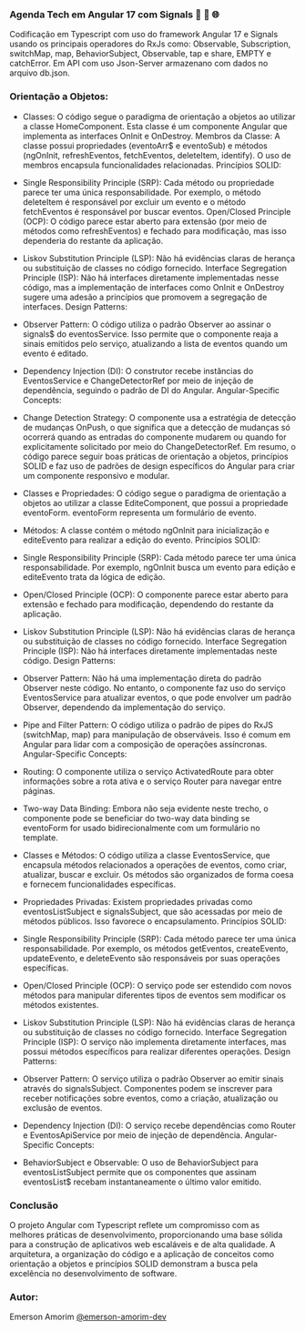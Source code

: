 ### Agenda Tech em Angular 17 com Signals 🚀 🔄 🌐

Codificação em Typescript com uso do framework Angular 17 e Signals usando os principais operadores do RxJs como: Observable, Subscription, switchMap, map, BehaviorSubject, Observable, tap e share, EMPTY e catchError. Em API com uso Json-Server armazenano com dados no arquivo db.json.

### Orientação a Objetos:

- Classes: O código segue o paradigma de orientação a objetos ao utilizar a classe HomeComponent. Esta classe é um componente Angular que implementa as interfaces OnInit e OnDestroy.
Membros da Classe: A classe possui propriedades (eventoArr$ e eventoSub) e métodos (ngOnInit, refreshEventos, fetchEventos, deleteItem, identify). O uso de membros encapsula funcionalidades relacionadas.
Princípios SOLID:

- Single Responsibility Principle (SRP): Cada método ou propriedade parece ter uma única responsabilidade. Por exemplo, o método deleteItem é responsável por excluir um evento e o método fetchEventos é responsável por buscar eventos.
Open/Closed Principle (OCP): O código parece estar aberto para extensão (por meio de métodos como refreshEventos) e fechado para modificação, mas isso dependeria do restante da aplicação.

- Liskov Substitution Principle (LSP): Não há evidências claras de herança ou substituição de classes no código fornecido.
Interface Segregation Principle (ISP): Não há interfaces diretamente implementadas nesse código, mas a implementação de interfaces como OnInit e OnDestroy sugere uma adesão a princípios que promovem a segregação de interfaces.
Design Patterns:

- Observer Pattern: O código utiliza o padrão Observer ao assinar o signals$ do eventosService. Isso permite que o componente reaja a sinais emitidos pelo serviço, atualizando a lista de eventos quando um evento é editado.

- Dependency Injection (DI): O construtor recebe instâncias do EventosService e ChangeDetectorRef por meio de injeção de dependência, seguindo o padrão de DI do Angular.
Angular-Specific Concepts:

- Change Detection Strategy: O componente usa a estratégia de detecção de mudanças OnPush, o que significa que a detecção de mudanças só ocorrerá quando as entradas do componente mudarem ou quando for explicitamente solicitado por meio do ChangeDetectorRef.
Em resumo, o código parece seguir boas práticas de orientação a objetos, princípios SOLID e faz uso de padrões de design específicos do Angular para criar um componente responsivo e modular.


- Classes e Propriedades: O código segue o paradigma de orientação a objetos ao utilizar a classe EditeComponent, que possui a propriedade eventoForm. eventoForm representa um formulário de evento.

- Métodos: A classe contém o método ngOnInit para inicialização e editeEvento para realizar a edição do evento.
Princípios SOLID:

- Single Responsibility Principle (SRP): Cada método parece ter uma única responsabilidade. Por exemplo, ngOnInit busca um evento para edição e editeEvento trata da lógica de edição.

- Open/Closed Principle (OCP): O componente parece estar aberto para extensão e fechado para modificação, dependendo do restante da aplicação.

- Liskov Substitution Principle (LSP): Não há evidências claras de herança ou substituição de classes no código fornecido.
Interface Segregation Principle (ISP): Não há interfaces diretamente implementadas neste código.
Design Patterns:

- Observer Pattern: Não há uma implementação direta do padrão Observer neste código. No entanto, o componente faz uso do serviço EventosService para atualizar eventos, o que pode envolver um padrão Observer, dependendo da implementação do serviço.

- Pipe and Filter Pattern: O código utiliza o padrão de pipes do RxJS (switchMap, map) para manipulação de observáveis. Isso é comum em Angular para lidar com a composição de operações assíncronas.
Angular-Specific Concepts:

- Routing: O componente utiliza o serviço ActivatedRoute para obter informações sobre a rota ativa e o serviço Router para navegar entre páginas.

- Two-way Data Binding: Embora não seja evidente neste trecho, o componente pode se beneficiar do two-way data binding se eventoForm for usado bidirecionalmente com um formulário no template.


- Classes e Métodos: O código utiliza a classe EventosService, que encapsula métodos relacionados a operações de eventos, como criar, atualizar, buscar e excluir. Os métodos são organizados de forma coesa e fornecem funcionalidades específicas.

- Propriedades Privadas: Existem propriedades privadas como eventosListSubject e signalsSubject, que são acessadas por meio de métodos públicos. Isso favorece o encapsulamento.
Princípios SOLID:

- Single Responsibility Principle (SRP): Cada método parece ter uma única responsabilidade. Por exemplo, os métodos getEventos, createEvento, updateEvento, e deleteEvento são responsáveis por suas operações específicas.

- Open/Closed Principle (OCP): O serviço pode ser estendido com novos métodos para manipular diferentes tipos de eventos sem modificar os métodos existentes.

- Liskov Substitution Principle (LSP): Não há evidências claras de herança ou substituição de classes no código fornecido.
Interface Segregation Principle (ISP): O serviço não implementa diretamente interfaces, mas possui métodos específicos para realizar diferentes operações.
Design Patterns:

- Observer Pattern: O serviço utiliza o padrão Observer ao emitir sinais através do signalsSubject. Componentes podem se inscrever para receber notificações sobre eventos, como a criação, atualização ou exclusão de eventos.

- Dependency Injection (DI): O serviço recebe dependências como Router e EventosApiService por meio de injeção de dependência.
Angular-Specific Concepts:

- BehaviorSubject e Observable: O uso de BehaviorSubject para eventosListSubject permite que os componentes que assinam eventosList$ recebam instantaneamente o último valor emitido.

### Conclusão
O projeto Angular com Typescript reflete um compromisso com as melhores práticas de desenvolvimento, proporcionando uma base sólida para a construção de aplicativos web escaláveis e de alta qualidade. A arquitetura, a organização do código e a aplicação de conceitos como orientação a objetos e princípios SOLID demonstram a busca pela excelência no desenvolvimento de software.


### Autor:

Emerson Amorim [@emerson-amorim-dev](https://www.linkedin.com/in/emerson-amorim-dev/)
